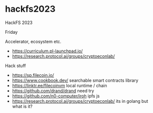 # hackfs2023
HackFS 2023


Friday

Accelerator, ecosystem etc.
- https://curriculum.pl-launchpad.io/
- https://research.protocol.ai/groups/cryptoeconlab/

Hack stuff
- https://sp.filecoin.io/
- https://www.cookbook.dev/ searchable smart contracts library
- https://linktr.ee/filecoinvm local runtime / chain
- https://github.com/drand/drand need try
- https://github.com/n0-computer/iroh ipfs js
- https://research.protocol.ai/groups/cryptoeconlab/ its in golang but what is it?


